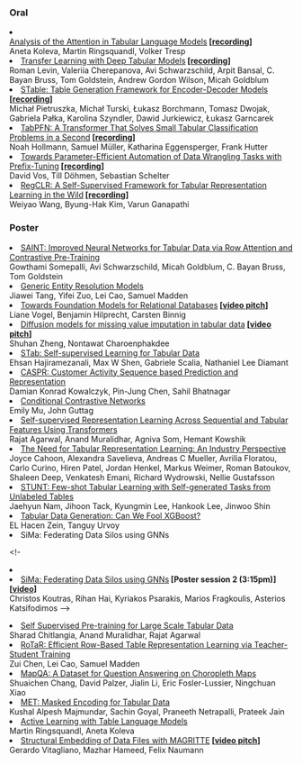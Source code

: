 <h3>Oral</h3>

<li>
</li>
<a href="../../assets/papers/analysis_of_the_attention_in_t.pdf" target="_blank">Analysis of the Attention in Tabular Language Models</a><b> [<a href="https://slideslive.com/38993349" target="blank">recording</a>]</b><br>
<span class="paper-authors">Aneta Koleva, Martin Ringsquandl, Volker Tresp</span></li>

<li> <a href="assets/papers/transfer_learning_with_deep_ta.pdf" target="_blank">Transfer Learning with Deep Tabular Models</a><b> [<a href="https://slideslive.com/38993348" target="blank">recording</a>]</b><br>
<span class="paper-authors">Roman Levin, Valeriia Cherepanova, Avi Schwarzschild, Arpit Bansal, C. Bayan Bruss, Tom Goldstein, Andrew Gordon Wilson, Micah Goldblum</span></li>

<li> <a href="assets/papers/stable_table_generation_framew.pdf" target="_blank">STable: Table Generation Framework for Encoder-Decoder Models</a><b> [<a href="https://slideslive.com/38993352" target="blank">recording</a>]</b><br>
<span class="paper-authors">Michał Pietruszka, Michał Turski, Łukasz Borchmann, Tomasz Dwojak, Gabriela Pałka, Karolina Szyndler, Dawid Jurkiewicz, Łukasz Garncarek</span></li>

<li> <a href="assets/papers/tabpfn_a_transformer_that_solv.pdf" target="_blank">TabPFN: A Transformer That Solves Small Tabular Classification Problems in a Second</a><b> [<a href="https://slideslive.com/38993350" target="blank">recording</a>]</b><br>
<span class="paper-authors">Noah Hollmann, Samuel Müller, Katharina Eggensperger, Frank Hutter</span></li>

<li> <a href="assets/papers/towards_parameter_efficient_au.pdf" target="_blank">Towards Parameter-Efficient Automation of Data Wrangling Tasks with Prefix-Tuning</a><b> [<a href="https://slideslive.com/38993351" target="blank">recording</a>]</b><br>
<span class="paper-authors">David Vos, Till Döhmen, Sebastian Schelter</span></li>

<li> <a href="https://openreview.net/forum?id=7q_-aEdnGZw" target="_blank">RegCLR: A Self-Supervised Framework for Tabular Representation Learning in the Wild</a><b> [<a href="https://slideslive.com/38996604" target="blank">recording</a>]</b><br>
<span class="paper-authors">Weiyao Wang, Byung-Hak Kim, Varun Ganapathi</span></li>


<h3>Poster</h3>

<li> <a href="assets/papers/saint_improved_neural_networks.pdf" target="_blank">SAINT: Improved Neural Networks for Tabular Data via Row Attention and Contrastive Pre-Training</a><br>
<span class="paper-authors">Gowthami Somepalli, Avi Schwarzschild, Micah Goldblum, C. Bayan Bruss, Tom Goldstein</span></li>

<li> <a href="assets/papers/generic_entity_resolution_mode.pdf" target="_blank">Generic Entity Resolution Models</a><br>
<span class="paper-authors">Jiawei Tang, Yifei Zuo, Lei Cao, Samuel Madden</span></li>

<li> <a href="assets/papers/towards_foundation_models_for_.pdf" target="_blank">Towards Foundation Models for Relational Databases</a><b> [<a href="https://www.youtube.com/watch?v=GyeGQGmTv30" target="_blank">video pitch</a>]</b><br>
<span class="paper-authors">Liane Vogel, Benjamin Hilprecht, Carsten Binnig</span></li>

<li> <a href="assets/papers/diffusion_models_for_missing_v.pdf" target="_blank">Diffusion models for missing value imputation in tabular data</a><b> [<a href="https://www.youtube.com/watch?v=URlh7KJfXzM" target="_blank">video pitch</a>]</b><br>
<span class="paper-authors">Shuhan Zheng, Nontawat Charoenphakdee</span></li>

<li> <a href="assets/papers/stab_self_supervised_learning_.pdf" target="_blank">STab: Self-supervised Learning for Tabular Data</a><br>
<span class="paper-authors">Ehsan Hajiramezanali, Max W Shen, Gabriele Scalia, Nathaniel Lee Diamant</span></li>

<li> <a href="assets/papers/caspr_customer_activity_sequen.pdf" target="_blank">CASPR: Customer Activity Sequence based Prediction and Representation</a><br>
<span class="paper-authors">Damian Konrad Kowalczyk, Pin-Jung Chen, Sahil Bhatnagar</span></li>

<li> <a href="assets/papers/conditional_contrastive_networ.pdf" target="_blank">Conditional Contrastive Networks</a><br>
<span class="paper-authors">Emily Mu, John Guttag</span></li>

<li> <a href="assets/papers/self_supervised_representation.pdf" target="_blank">Self-supervised Representation Learning Across Sequential and Tabular Features Using Transformers</a><br>
<span class="paper-authors">Rajat Agarwal, Anand Muralidhar, Agniva Som, Hemant Kowshik</span></li>

<li> <a href="assets/papers/the_need_for_tabular_represent.pdf" target="_blank">The Need for Tabular Representation Learning: An Industry Perspective</a><br>
<span class="paper-authors">Joyce Cahoon, Alexandra Savelieva, Andreas C Mueller, Avrilia Floratou, Carlo Curino, Hiren Patel, Jordan Henkel, Markus Weimer, Roman Batoukov, Shaleen Deep, Venkatesh Emani, Richard Wydrowski, Nellie Gustafsson</span></li>

<li> <a href="assets/papers/stunt_few_shot_tabular_learnin.pdf" target="_blank">STUNT: Few-shot Tabular Learning with <span class="paper-authors">Self-generated Tasks from Unlabeled Tables</a><br>
Jaehyun Nam, Jihoon Tack, Kyungmin Lee, Hankook Lee, Jinwoo Shin</span></li>

<li> <a href="assets/papers/tabular_data_generation_can_we.pdf" target="_blank">Tabular Data Generation: Can We Fool XGBoost?</a><br>
<span class="paper-authors">EL Hacen Zein, Tanguy Urvoy</span></li>

<li> SiMa: Federating Data Silos using GNNs<br></li>

<!-<li> <li> <a href="assets/papers/sima_federating_data_silos_usi.pdf" target="_blank">SiMa: Federating Data Silos using GNNs</a><b> [Poster session 2 (3:15pm)][<a href="https://www.youtube.com/watch?v=y4ZOobI1v2w" target="_blank">video</a>]</b><br>
<span class="paper-authors">Christos Koutras, Rihan Hai, Kyriakos Psarakis, Marios Fragkoulis, Asterios Katsifodimos -->

<li> <a href="assets/papers/self_supervised_pre_training_f.pdf" target="_blank">Self Supervised Pre-training for Large Scale Tabular Data</a><br>
<span class="paper-authors">Sharad Chitlangia, Anand Muralidhar, Rajat Agarwal</span></li>

<li> <a href="assets/papers/rotar_efficient_row_based_tabl.pdf" target="_blank">RoTaR: Efficient Row-Based Table Representation Learning via Teacher-Student Training</a><br>
<span class="paper-authors">Zui Chen, Lei Cao, Samuel Madden</span></li>

<li> <a href="assets/papers/mapqa_a_dataset_for_question_a.pdf" target="_blank">MapQA: A Dataset for Question Answering on Choropleth Maps</a><br>
<span class="paper-authors">Shuaichen Chang, David Palzer, Jialin Li, Eric Fosler-Lussier, Ningchuan Xiao</span></li>

<li> <a href="assets/papers/met_masked_encoding_for_tabula.pdf" target="_blank">MET: Masked Encoding for Tabular Data</a><br>
<span class="paper-authors">Kushal Alpesh Majmundar, Sachin Goyal, Praneeth Netrapalli, Prateek Jain</span></li>

<li> <a href="assets/papers/active_learning_with_tabular_l.pdf" target="_blank">Active Learning with Table Language Models</a><br>
<span class="paper-authors">Martin Ringsquandl, Aneta Koleva</span></li>

<li> <a href="assets/papers/structural_embedding_of_data_f.pdf" target="_blank">Structural Embedding of Data Files with MAGRITTE</a><b> [<a href="https://www.youtube.com/watch?v=_seBQIBzFoI" target="_blank">video pitch</a>]</b><br>
<span class="paper-authors">Gerardo Vitagliano, Mazhar Hameed, Felix Naumann</span></li>
